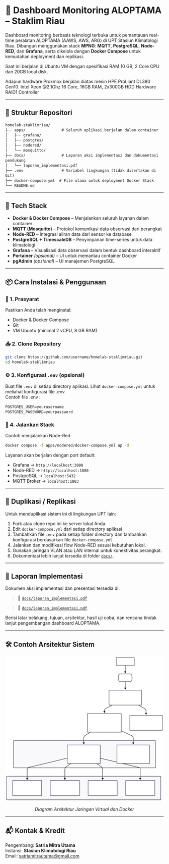 # 🚀 Dashboard Monitoring ALOPTAMA – Staklim Riau

Dashboard monitoring berbasis teknologi terbuka untuk pemantauan real-time peralatan ALOPTAMA (AAWS, AWS, ARG) di UPT Stasiun Klimatologi Riau. Dibangun menggunakan stack **MPNG**: **MQTT**, **PostgreSQL**, **Node-RED**, dan **Grafana**, serta dikelola dengan **Docker Compose** untuk kemudahan deployment dan replikasi.


Saat ini berjalan di Ubuntu VM dengan spesifikasi RAM 10 GB, 2 Core CPU dan 20GB local disk.

Adapun hardware Proxmox berjalan diatas mesin HPE ProLiant DL380 Gen10. Intel Xeon @2.1Ghz 16 Core, 16GB RAM, 2x300GB HDD Hardware RAID1 Controller

---

## 📂 Struktur Repositori

```
homelab-staklimriau/
├── apps/                # Seluruh aplikasi berjalan dalam container
│   ├── grafana/
│   ├── postgres/
│   ├── nodered/
│   └── mosquitto/
├── docs/                # Laporan aksi implementasi dan dokumentasi pendukung
│   └── laporan_implementasi.pdf
├── .env                 # Variabel lingkungan (tidak disertakan di Git)
├── docker-compose.yml  # File utama untuk deployment Docker Stack
└── README.md
```

---

## 🧰 Tech Stack

- **Docker & Docker Compose** – Menjalankan seluruh layanan dalam container
- **MQTT (Mosquitto)** – Protokol komunikasi data observasi dari perangkat
- **Node-RED** – Integrasi aliran data dari sensor ke database
- **PostgreSQL + TimescaleDB** – Penyimpanan time-series untuk data klimatologi
- **Grafana** – Visualisasi data observasi dalam bentuk dashboard interaktif
- **Portainer** *(opsional)* – UI untuk memantau container Docker
- **pgAdmin** *(opsional)* – UI manajemen PostgreSQL

---

## 📦 Cara Instalasi & Penggunaan

### 🔧 1. Prasyarat

Pastikan Anda telah menginstal:
- Docker & Docker Compose
- Git
- VM Ubuntu (minimal 2 vCPU, 8 GB RAM)

### 📥 2. Clone Repository

```bash
git clone https://github.com/username/homelab-staklimriau.git
cd homelab-staklimriau
```

### ⚙️ 3. Konfigurasi `.env` (opsional)

Buat file `.env` di setiap directory aplikasi. Lihat `docker-compose.yml` untuk meliahat konfigurasi file .env\
Contoh file .env :

```env
POSTGRES_USER=yourusername
POSTGRES_PASSWORD=yourpassword
```

### 🚀 4. Jalankan Stack

Contoh menjalankan Node-Red

```bash
docker compose -f apps/nodered/docker-compose.yml up -d
```

Layanan akan berjalan dengan port default:
- Grafana → `http://localhost:3000`
- Node-RED → `http://localhost:1880`
- PostgreSQL → `localhost:5432`
- MQTT Broker → `localhost:1883`

---

## 🔁 Duplikasi / Replikasi

Untuk menduplikasi sistem ini di lingkungan UPT lain:

1. Fork atau clone repo ini ke server lokal Anda.
2. Edit `docker-compose.yml` dari setiap directory aplikasi
3. Tambahkan file `.env` pada setiap folder directory dan tambahkan konfigurasi berdasarkan file `docker-compose.yml`
4. Jalankan dan modifikasi flow Node-RED sesuai kebutuhan lokal.
5. Gunakan jaringan VLAN atau LAN internal untuk konektivitas perangkat.
6. Dokumentasi lebih lanjut tersedia di folder [`docs/`](./docs).

---

## 📄 Laporan Implementasi

Dokumen aksi implementasi dan presentasi tersedia di:

> 📁 [`docs/laporan_implementasi.pdf`](./docs/laporan.pdf)

> 📁 [`docs/laporan_implementasi.pdf`](./docs/presentasi.pptx)


Berisi latar belakang, tujuan, arsitektur, hasil uji coba, dan rencana tindak lanjut pengembangan dashboard ALOPTAMA.

---

## 🛠 Contoh Arsitektur Sistem

![Network Architecture](./docs/assets/network_architecture.svg)
<p align="center"><em>Diagram Arsitektur Jaringan Virtual dan Docker</em></p>

---

## 📬 Kontak & Kredit

Pengembang: **Satria Mitra Utama**  
Instansi: **Stasiun Klimatologi Riau**  
Email: satriamitrautama@gmail.com




